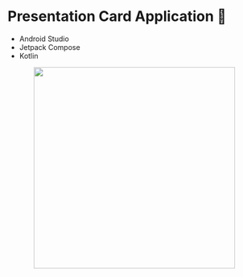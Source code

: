 # Presentation Card Application 🎂

- Android Studio
- Jetpack Compose
- Kotlin

<div align="center">
  <img src="https://github.com/martinwilchesdev/presentation_card_app/assets/105892607/6b147a23-69ee-4bb1-90e4-80a95b9155b3" width="400">
</div>
